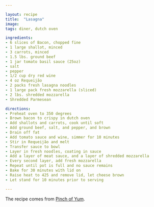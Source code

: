 ```yaml
---

layout: recipe
title:  "Lasagna"
image: 
tags: diner, dutch oven

ingredients:
- 6 slices of Bacon, chopped fine
- 1 large shallot, minced
- 3 carrots, minced
- 1.5 lbs. ground beef
- 1 jar tomato basil sauce (25oz)
- salt
- pepper
- 1/2 cup dry red wine
- 4 oz Requeijão
- 2 packs fresh lasagna noodles
- 1 large pack fresh mozzarella (sliced)
- 2 lbs. shredded mozzarella
- Shredded Parmesean

directions:
- Preheat oven to 350 degrees
- Brown bacon to crispy in dutch oven
- Add shallots and carrots, cook until soft
- Add ground beef, salt, and pepper, and brown
- Drain off fat
- Add tomato sauce and wine, simmer for 10 minutes
- Stir in Requeijão and melt
- Transfer sauce to bowl
- Layer in fresh noodles, coating in sauce
- Add a layer of meat sauce, and a layer of shredded mozzarella
- Every second layer, add fresh mozzarella
- Repeat until pot is full and no sauce remains
- Bake for 30 minutes with lid on
- Raise heat to 425 and remove lid, let cheese brown
- Let stand for 10 minutes prior to serving

---
```


The recipe comes from [Pinch of Yum](https://pinchofyum.com/super-easy-one-pot-lasagna).